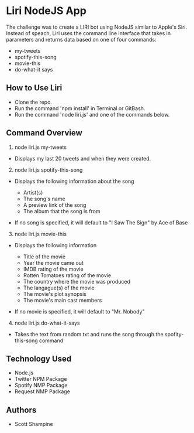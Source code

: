 # Liri NodeJS App

The challenge was to create a LIRI bot using NodeJS similar to Apple's Siri. Instead of speach, Liri uses the command line interface that takes in parameters and returns data based on one of four commands:

* my-tweets
* spotify-this-song
* movie-this
* do-what-it says

## How to Use Liri

* Clone the repo.
* Run the command 'npm install' in Terminal or GitBash.
* Run the command 'node liri.js' and one of the commands below.

## Command Overview

1. node liri.js my-tweets

* Displays my last 20 tweets and when they were created.

2. node liri.js spotify-this-song <song name>

* Displays the following information about the song
  * Artist(s)
  * The song's name
  * A preview link of the song
  * The album that the song is from

* If no song is specified, it will default to "I Saw The Sign" by Ace of Base

3. node liri.js movie-this <movie name>

* Displays the following information
  * Title of the movie
  * Year the movie came out
  * IMDB rating of the movie
  * Rotten Tomatoes rating of the movie
  * The country where the movie was produced
  * The langague(s) of the movie
  * The movie's plot synopsis
  * The movie's main cast members

* If no movie is specified, it will default to "Mr. Nobody"

4. node liri.js do-what-it-says

* Takes the text from random.txt and runs the song through the spofity-this-song command

## Technology Used

* Node.js
* Twitter NPM Package
* Spotify NMP Package
* Request NMP Package

## Authors

* Scott Shampine
